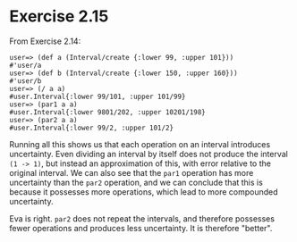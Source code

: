Exercise 2.15
=============

From Exercise 2.14:

    user=> (def a (Interval/create {:lower 99, :upper 101}))
    #'user/a
    user=> (def b (Interval/create {:lower 150, :upper 160}))
    #'user/b
    user=> (/ a a)
    #user.Interval{:lower 99/101, :upper 101/99}
    user=> (par1 a a)
    #user.Interval{:lower 9801/202, :upper 10201/198}
    user=> (par2 a a)
    #user.Interval{:lower 99/2, :upper 101/2}

Running all this shows us that each operation on an interval introduces uncertainty. Even dividing an interval by itself does not produce the interval `(1 -> 1)`, but instead an approximation of this, with error relative to the original interval. We can also see that the `par1` operation has more uncertainty than the `par2` operation, and we can conclude that this is because it possesses more operations, which lead to more compounded uncertainty.

Eva is right. `par2` does not repeat the intervals, and therefore possesses fewer operations and produces less uncertainty. It is therefore "better".
